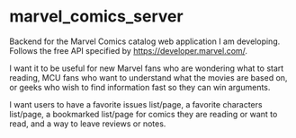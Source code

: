 # marvel_comics_server
Backend for the Marvel Comics catalog web application I am developing. Follows the free API specified by https://developer.marvel.com/.

I want it to be useful for new Marvel fans who are wondering what to start reading, MCU fans who want to understand what the movies are 
based on, or geeks who wish to find information fast so they can win arguments.

I want users to have a favorite issues list/page, a favorite characters list/page, a bookmarked list/page for comics they are reading
or want to read, and a way to leave reviews or notes.
